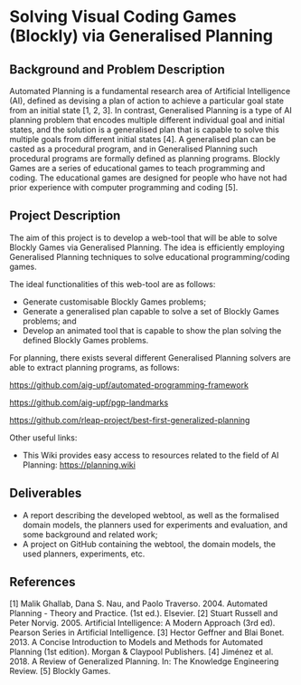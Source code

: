 # Solving Visual Coding Games (Blockly) via Generalised Planning

## Background and Problem Description
Automated Planning is a fundamental research area of Artificial Intelligence (AI), defined as devising a plan of action to achieve a particular goal state from an initial state [1, 2, 3]. In contrast, Generalised Planning is a type of AI planning problem that encodes multiple different individual goal and initial states, and the solution is
a generalised plan that is capable to solve this multiple goals from different initial states [4]. A generalised plan can be casted as a procedural program, and in Generalised Planning such procedural programs are formally defined as planning programs.
Blockly Games are a series of educational games to teach programming and coding. The educational games are designed for people who have not had prior experience with computer programming and coding [5]. 

## Project Description
The aim of this project is to develop a web-tool that will be able to solve Blockly Games via Generalised Planning. 
The idea is efficiently employing Generalised Planning techniques to solve educational programming/coding games.

The ideal functionalities of this web-tool are as follows:
- Generate customisable Blockly Games problems;
- Generate a generalised plan capable to solve a set of Blockly Games problems; and
- Develop an animated tool that is capable to show the plan solving the defined Blockly Games problems.

For planning, there exists several different Generalised Planning solvers are able to extract planning programs, as follows:

https://github.com/aig-upf/automated-programming-framework

https://github.com/aig-upf/pgp-landmarks

https://github.com/rleap-project/best-first-generalized-planning

Other useful links:
- This Wiki provides easy access to resources related to the field of AI Planning: https://planning.wiki

## Deliverables
- A report describing the developed webtool, as well as the formalised domain models, the planners used for experiments and evaluation, and some background and related work;
- A project on GitHub containing the webtool, the domain models, the used planners, experiments, etc.

## References
[1] Malik Ghallab, Dana S. Nau, and Paolo Traverso. 2004. Automated Planning - Theory and Practice. (1st ed.). Elsevier.
[2] Stuart Russell and Peter Norvig. 2005. Artificial Intelligence: A Modern Approach (3rd ed). Pearson Series in Artificial Intelligence.
[3] Hector Geffner and Blai Bonet. 2013. A Concise Introduction to Models and Methods for Automated Planning (1st edition). Morgan & Claypool Publishers.
[4] Jiménez et al. 2018. A Review of Generalized Planning. In: The Knowledge Engineering Review.
[5] Blockly Games.
